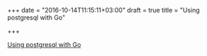 +++
date = "2016-10-14T11:15:11+03:00"
draft = true
title = "Using postgresql with Go"

+++

<p><a href="http://www.calhoun.io/using-postgresql-with-golang/">Using postgresql with Go</a></p>
